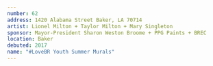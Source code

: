 ```yaml
---
number: 62
address: 1420 Alabama Street Baker, LA 70714
artist: Lionel Milton + Taylor Milton + Mary Singleton
sponsor: Mayor-President Sharon Weston Broome + PPG Paints + BREC
location: Baker
debuted: 2017
name: "#LoveBR Youth Summer Murals"
---
```

